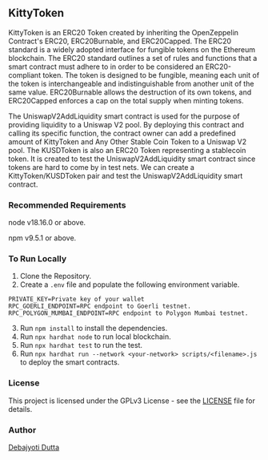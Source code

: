 ## KittyToken

KittyToken is an ERC20 Token created by inheriting the OpenZeppelin Contract's ERC20, ERC20Burnable, and ERC20Capped. The ERC20 standard is a widely adopted interface for fungible tokens on the Ethereum blockchain. The ERC20 standard outlines a set of rules and functions that a smart contract must adhere to in order to be considered an ERC20-compliant token. The token is designed to be fungible, meaning each unit of the token is interchangeable and indistinguishable from another unit of the same value. ERC20Burnable allows the destruction of its own tokens, and ERC20Capped enforces a cap on the total supply when minting tokens.

The UniswapV2AddLiquidity smart contract is used for the purpose of providing liquidity to a Uniswap V2 pool. By deploying this contract and calling its specific function, the contract owner can add a predefined amount of KittyToken and Any Other Stable Coin Token to a Uniswap V2 pool. The KUSDToken is also an ERC20 Token representing a stablecoin token. It is created to test the UniswapV2AddLiquidity smart contract since tokens are hard to come by in test nets. We can create a KittyToken/KUSDToken pair and test the UniswapV2AddLiquidity smart contract.

### Recommended Requirements

node v18.16.0 or above.

npm v9.5.1 or above.

### To Run Locally

1. Clone the Repository.
2. Create a `.env` file and populate the following environment variable.
```
PRIVATE_KEY=Private key of your wallet
RPC_GOERLI_ENDPOINT=RPC endpoint to Goerli testnet.
RPC_POLYGON_MUMBAI_ENDPOINT=RPC endpoint to Polygon Mumbai testnet.
```
3. Run `npm install` to install the dependencies.
4. Run `npx hardhat node` to run local blockchain.
5. Run `npx hardhat test` to run the test.
6. Run `npx hardhat run --network <your-network> scripts/<filename>.js` to deploy the smart contracts.

### License

This project is licensed under the GPLv3 License - see the [LICENSE](LICENSE) file for details.

### Author

[Debajyoti Dutta](https://github.com/DeboDevelop)